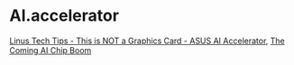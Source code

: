 # AI.accelerator
[Linus Tech Tips - This is NOT a Graphics Card - ASUS AI Accelerator](https://youtu.be/B635wcdr6-w), [The Coming AI Chip Boom](https://youtu.be/L0948yq2Hqk)
